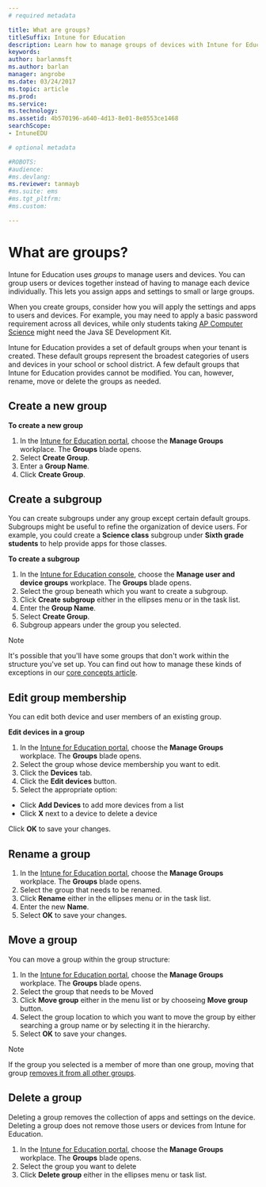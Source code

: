 ```yaml
---
# required metadata

title: What are groups?
titleSuffix: Intune for Education
description: Learn how to manage groups of devices with Intune for Education.
keywords:
author: barlanmsft
ms.author: barlan
manager: angrobe
ms.date: 03/24/2017
ms.topic: article
ms.prod:
ms.service:
ms.technology:
ms.assetid: 4b570196-a640-4d13-8e01-8e8553ce1468
searchScope:
- IntuneEDU

# optional metadata

#ROBOTS:
#audience:
#ms.devlang:
ms.reviewer: tanmayb
#ms.suite: ems
#ms.tgt_pltfrm:
#ms.custom:

---
```


# What are groups?

Intune for Education uses _groups_ to manage users and devices. You can group users or devices together instead of having to manage each device individually. This lets you assign apps and settings to small or large groups.

When you create groups, consider how you will apply the settings and apps to users and devices. For example, you may need to apply a basic password requirement across all devices, while only students taking [AP Computer Science](https://www.tealsk12.org) might need the Java SE Development Kit.

Intune for Education provides a set of default groups when your tenant is created. These default groups represent the broadest categories of users and devices in your school or school district. A few default groups that Intune for Education provides cannot be modified. You can, however, rename, move or delete the groups as needed.

## Create a new group

**To create a new group**
1.	In the [Intune for Education portal](https://intuneeducation.portal.azure.com), choose the **Manage Groups** workplace.  The **Groups** blade opens.
2.	Select **Create Group**.
3.	Enter a **Group Name**.
4.	Click **Create Group**.

## Create a subgroup
You can create subgroups under any group except certain default groups. Subgroups might be useful to refine the organization of device users.  For example, you could create a **Science class** subgroup under **Sixth grade students** to help provide apps for those classes.

**To create a subgroup**
1.	In the [Intune for Education console](https://intuneeducation.portal.azure.com), choose the **Manage user and device groups** workplace.  The **Groups** blade opens.
2. Select the group beneath which you want to create a subgroup.
3.	Click **Create subgroup** either in the ellipses menu or in the task list.
3.	Enter the **Group Name**.
4.	Select **Create Group**.
5.	Subgroup appears under the group you selected.

> [!NOTE]
> It's possible that you'll have some groups that don't work within the structure you've set up. You can find out how to manage these kinds of exceptions in our [core concepts article](core-concepts.md#what-is-group-inheritance).

## Edit group membership
You can edit both device and user members of an existing group.

**Edit devices in a group**
1.	In the [Intune for Education portal](https://intuneeducation.portal.azure.com), choose the **Manage Groups** workplace.  The **Groups** blade opens.
2. Select the group whose device membership you want to edit.
3. Click the **Devices** tab.
4. Click the **Edit devices** button.
5.	Select the appropriate option:
  - Click **Add Devices** to add more devices from a list
  - Click **X** next to a device to delete a device

  Click **OK** to save your changes.

## Rename a group

1.	In the [Intune for Education portal](https://intuneeducation.portal.azure.com), choose the **Manage Groups** workplace.  The **Groups** blade opens.
2. Select the group that needs to be renamed.
3.	Click **Rename** either in the ellipses menu or in the task list.
4.	Enter the new **Name**.
5.	Select **OK** to save your changes.

## Move a group
You can move a group within the group structure:
1.	In the [Intune for Education portal](https://intuneeducation.portal.azure.com), choose the **Manage Groups** workplace.  The **Groups** blade opens.
2. Select the group that needs to be Moved
3.	Click **Move group** either in the menu list or by chooseing **Move group** button.
4.	Select the group location to which you want to move the group by either searching a group name or by selecting it in the hierarchy.
5.	Select **OK** to save your changes.

> [!NOTE]
> If the group you selected is a member of more than one group, moving that group [removes it from all other groups](why-cant-i-move-this-group.md).

## Delete a group
Deleting a group removes the collection of apps and settings on the device. Deleting a group does not remove those users or devices from Intune for Education.

1.	In the [Intune for Education portal](https://intuneeducation.portal.azure.com), choose the **Manage Groups** workplace.  The **Groups** blade opens.
2. Select the group you want to delete
2.	Click **Delete group** either in the ellipses menu or task list.



><!-- [&larr; **Add apps**](.\add-apps.md)     [**Install apps** &rarr;](.\install-apps.md) -->
